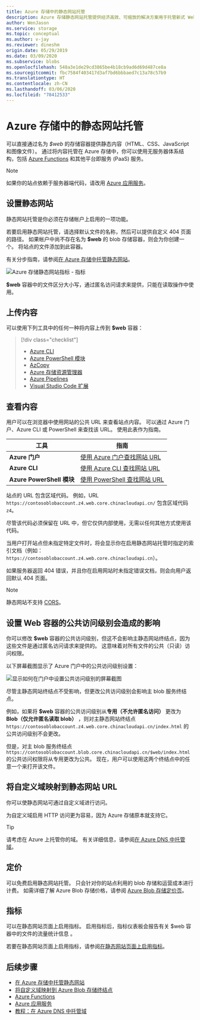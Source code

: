 ```yaml
---
title: Azure 存储中的静态网站托管
description: Azure 存储静态网站托管提供经济高效、可缩放的解决方案用于托管新式 Web 应用程序。
author: WenJason
ms.service: storage
ms.topic: conceptual
ms.author: v-jay
ms.reviewer: dineshm
origin.date: 05/29/2019
ms.date: 03/09/2020
ms.subservice: blobs
ms.openlocfilehash: 548a3e1de29cd3865be4b18cb9ad6d69d487ce8a
ms.sourcegitcommit: fbc7584f403417d3af7bd6bbbaed7c13a78c57b9
ms.translationtype: HT
ms.contentlocale: zh-CN
ms.lasthandoff: 03/06/2020
ms.locfileid: "78412533"
---
```

# <a name="static-website-hosting-in-azure-storage"></a>Azure 存储中的静态网站托管

可以直接通过名为 *$web* 的存储容器提供静态内容（HTML、CSS、JavaScript 和图像文件）。 通过将内容托管在 Azure 存储中，你可以使用无服务器体系结构，包括 [Azure Functions](/azure-functions/functions-overview) 和其他平台即服务 (PaaS) 服务。

> [!NOTE]
> 如果你的站点依赖于服务器端代码，请改用 [Azure 应用服务](/app-service/overview)。

## <a name="setting-up-a-static-website"></a>设置静态网站

静态网站托管是你必须在存储帐户上启用的一项功能。

若要启用静态网站托管，请选择默认文件的名称，然后可以提供自定义 404 页面的路径。 如果帐户中尚不存在名为 **$web** 的 blob 存储容器，则会为你创建一个。 将站点的文件添加到此容器。

有关分步指南，请参阅[在 Azure 存储中托管静态网站](storage-blob-static-website-how-to.md)。

![Azure 存储静态网站指标 - 指标](./media/storage-blob-static-website/storage-blob-static-website-blob-container.png)

**$web** 容器中的文件区分大小写，通过匿名访问请求来提供，只能在读取操作中使用。

## <a name="uploading-content"></a>上传内容

可以使用下列工具中的任何一种将内容上传到 **$web** 容器：

> [!div class="checklist"]
> * [Azure CLI](storage-blob-static-website-how-to.md#cli)
> * [Azure PowerShell 模块](storage-blob-static-website-how-to.md#powershell)
> * [AzCopy](../common/storage-use-azcopy-v10.md)
> * [Azure 存储资源管理器](https://azure.microsoft.com/features/storage-explorer/)
> * [Azure Pipelines](https://azure.microsoft.com/services/devops/pipelines/)
> * [Visual Studio Code 扩展](https://docs.microsoft.com/azure/javascript/tutorial-vscode-static-website-node-01)

## <a name="viewing-content"></a>查看内容

用户可以在浏览器中使用网站的公共 URL 来查看站点内容。 可以通过 Azure 门户、Azure CLI 或 PowerShell 来查找该 URL。 使用此表作为指南。

|工具| 指南 |
|----|----|
|**Azure 门户** | [使用 Azure 门户查找网站 URL](storage-blob-static-website-how-to.md#portal-find-url) |
|**Azure CLI** | [使用 Azure CLI 查找网站 URL](storage-blob-static-website-how-to.md#cli-find-url) |
|**Azure PowerShell 模块** | [使用 PowerShell 查找网站 URL](storage-blob-static-website-how-to.md#powershell-find-url) |

站点的 URL 包含区域代码。 例如，URL `https://contosoblobaccount.z4.web.core.chinacloudapi.cn/` 包含区域代码 `z4`。

尽管该代码必须保留在 URL 中，但它仅供内部使用，无需以任何其他方式使用该代码。

当用户打开站点但未指定特定文件时，将会显示你在启用静态网站托管时指定的索引文档（例如：`https://contosoblobaccount.z4.web.core.chinacloudapi.cn`）。  

如果服务器返回 404 错误，并且你在启用网站时未指定错误文档，则会向用户返回默认 404 页面。

> [!NOTE]
> 静态网站不支持 [CORS](https://docs.microsoft.com/rest/api/storageservices/cross-origin-resource-sharing--cors--support-for-the-azure-storage-services)。

## <a name="impact-of-the-setting-the-public-access-level-of-the-web-container"></a>设置 Web 容器的公共访问级别会造成的影响

你可以修改 **$web** 容器的公共访问级别，但这不会影响主静态网站终结点，因为这些文件是通过匿名访问请求来提供的。 这意味着对所有文件的公共（只读）访问权限。

以下屏幕截图显示了 Azure 门户中的公共访问级别设置：

![显示如何在门户中设置公共访问级别的屏幕截图](./media/storage-manage-access-to-resources/storage-manage-access-to-resources-0.png)

尽管主静态网站终结点不受影响，但更改公共访问级别会影响主 blob 服务终结点。

例如，如果将 **$web** 容器的公共访问级别从**专用（不允许匿名访问）** 更改为 **Blob（仅允许匿名读取 blob）** ，则对主静态网站终结点 `https://contosoblobaccount.z4.web.core.chinacloudapi.cn/index.html` 的公共访问级别不会更改。

但是，对主 blob 服务终结点 `https://contosoblobaccount.blob.core.chinacloudapi.cn/$web/index.html` 的公共访问权限将从专用更改为公共。 现在，用户可以使用这两个终结点中的任意一个来打开该文件。

## <a name="mapping-a-custom-domain-to-a-static-website-url"></a>将自定义域映射到静态网站 URL

你可以使静态网站可通过自定义域进行访问。 

为自定义域启用 HTTP 访问更为容易，因为 Azure 存储原本就支持它。

> [!TIP]
> 请考虑在 Azure 上托管你的域。 有关详细信息，请参阅[在 Azure DNS 中托管域](../../dns/dns-delegate-domain-azure-dns.md)。

## <a name="pricing"></a>定价

可以免费启用静态网站托管。 只会针对你的站点利用的 blob 存储和运营成本进行计费。 如需详细了解 Azure Blob 存储价格，请参阅 [Azure Blob 存储定价页](https://azure.cn/pricing/details/storage/blobs/)。

## <a name="metrics"></a>指标

可以在静态网站页面上启用指标。 启用指标后，指标仪表板会报告有关 $web 容器中的文件的流量统计信息  。

若要在静态网站页面上启用指标，请参阅[在静态网站页面上启用指标](storage-blob-static-website-how-to.md#metrics)。

## <a name="next-steps"></a>后续步骤

* [在 Azure 存储中托管静态网站](storage-blob-static-website-how-to.md)
* [将自定义域映射到 Azure Blob 存储终结点](storage-custom-domain-name.md)
* [Azure Functions](/azure-functions/functions-overview)
* [Azure 应用服务](/app-service/overview)
* [教程：在 Azure DNS 中托管域](../../dns/dns-delegate-domain-azure-dns.md)
